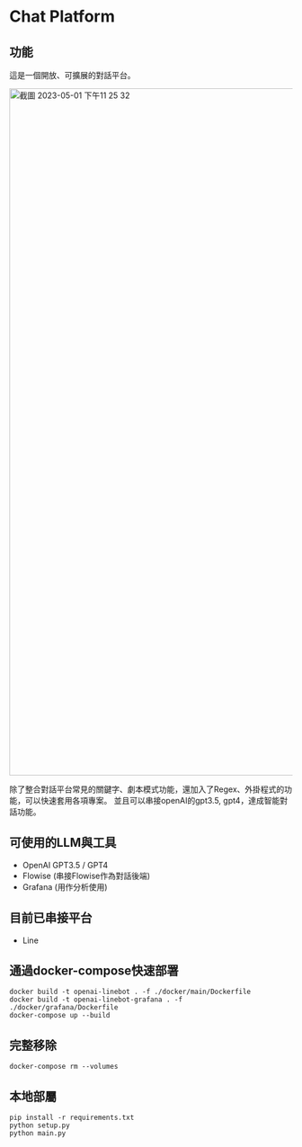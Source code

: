 # Chat Platform
## 功能
這是一個開放、可擴展的對話平台。

<img width="1223" alt="截圖 2023-05-01 下午11 25 32" src="https://user-images.githubusercontent.com/35889113/235476986-efbbcffd-68b9-4d0e-b0a3-d3fb6441cace.png">

除了整合對話平台常見的關鍵字、劇本模式功能，還加入了Regex、外掛程式的功能，可以快速套用各項專案。
並且可以串接openAI的gpt3.5, gpt4，達成智能對話功能。

## 可使用的LLM與工具
* OpenAI GPT3.5 / GPT4
* Flowise (串接Flowise作為對話後端)
* Grafana (用作分析使用)

## 目前已串接平台
* Line

## 通過docker-compose快速部署
```
docker build -t openai-linebot . -f ./docker/main/Dockerfile
docker build -t openai-linebot-grafana . -f ./docker/grafana/Dockerfile
docker-compose up --build
```

## 完整移除
```
docker-compose rm --volumes
```

## 本地部屬
```
pip install -r requirements.txt
python setup.py
python main.py
```